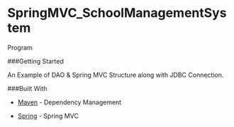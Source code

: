 # SpringMVC_SchoolManagementSystem

Program

###Getting Started

An Example of DAO & Spring MVC Structure along with JDBC Connection.


###Built With

* [Maven](https://maven.apache.org/) - Dependency Management

* [Spring](https://docs.spring.io/spring/docs/current/spring-framework-reference/web.html) - Spring MVC
